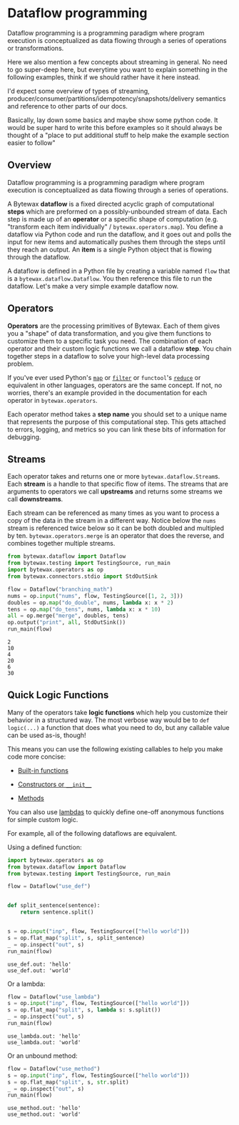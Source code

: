 # Dataflow programming

Dataflow programming is a programming paradigm where program execution is conceptualized as data flowing through a series of operations or transformations.

Here we also mention a few concepts about streaming in general. No need to go super-deep here, but everytime you want to explain something in the following examples, think if we should rather have it here instead.

I'd expect some overview of types of streaming, producer/consumer/partitions/idempotency/snapshots/delivery semantics and reference to other parts of our docs.

Basically, lay down some basics and maybe show some python code. It would be super hard to write this before examples so it should always be thought of a "place to put additional stuff to help make the example section easier to follow"

## Overview

Dataflow programming is a programming paradigm where program execution
is conceptualized as data flowing through a series of operations.

A Bytewax **dataflow** is a fixed directed acyclic graph of
computational **steps** which are preformed on a possibly-unbounded
stream of data. Each step is made up of an **operator** or a specific
shape of computation (e.g. "transform each item individually" /
`bytewax.operators.map`). You define a dataflow via Python code and
run the dataflow, and it goes out and polls the input for new items
and automatically pushes them through the steps until they reach an
output. An **item** is a single Python object that is flowing through
the dataflow.

A dataflow is defined in a Python file by creating a variable named
`flow` that is a `bytewax.dataflow.Dataflow`. You then reference this
file to run the dataflow. Let's make a very simple example dataflow
now.

## Operators

**Operators** are the processing primitives of Bytewax. Each of them
gives you a "shape" of data transformation, and you give them
functions to customize them to a specific task you need. The
combination of each operator and their custom logic functions we call
a dataflow **step**. You chain together steps in a dataflow to solve
your high-level data processing problem.

If you've ever used Python's
[`map`](https://docs.python.org/3/library/functions.html#map) or
[`filter`](https://docs.python.org/3/library/functions.html#filter) or
`functool`'s
[`reduce`](https://docs.python.org/3/library/functools.html#functools.reduce)
or equivalent in other languages, operators are the same concept. If
not, no worries, there's an example provided in the documentation for
each operator in `bytewax.operators`.

Each operator method takes a **step name** you should set to a
unique name that represents the purpose of this computational step.
This gets attached to errors, logging, and metrics so you can link
these bits of information for debugging.


## Streams

Each operator takes and returns one or more
`bytewax.dataflow.Stream`s. Each **stream** is a handle to that
specific flow of items. The streams that are arguments to operators we
call **upstreams** and returns some streams we call **downstreams**.

Each stream can be referenced as many times as you want to process a
copy of the data in the stream in a different way. Notice below the
`nums` stream is referenced twice below so it can be both doubled and
multipled by ten. `bytewax.operators.merge` is an operator that does
the reverse, and combines together multiple streams.

```python
from bytewax.dataflow import Dataflow
from bytewax.testing import TestingSource, run_main
import bytewax.operators as op
from bytewax.connectors.stdio import StdOutSink

flow = Dataflow("branching_math")
nums = op.input("nums", flow, TestingSource([1, 2, 3]))
doubles = op.map("do_double", nums, lambda x: x * 2)
tens = op.map("do_tens", nums, lambda x: x * 10)
all = op.merge("merge", doubles, tens)
op.output("print", all, StdOutSink())
run_main(flow)
```

```{testoutput}
2
10
4
20
6
30
```

## Quick Logic Functions

Many of the operators take **logic functions** which help you
customize their behavior in a structured way. The most verbose way
would be to `def logic(...)` a function that does what you need to do,
but any callable value can be used as-is, though!

This means you can use the following existing callables to help you
make code more concise:

- [Built-in
  functions](https://docs.python.org/3/library/functions.html)

- [Constructors or
  `__init__`](https://docs.python.org/3/tutorial/classes.html#class-objects)

- [Methods](https://docs.python.org/3/glossary.html#term-method)

You can also use
[lambdas](https://docs.python.org/3/tutorial/controlflow.html#lambda-expressions)
to quickly define one-off anonymous functions for simple custom logic.

For example, all of the following dataflows are equivalent.

Using a defined function:

```python
import bytewax.operators as op
from bytewax.dataflow import Dataflow
from bytewax.testing import TestingSource, run_main

flow = Dataflow("use_def")


def split_sentence(sentence):
    return sentence.split()


s = op.input("inp", flow, TestingSource(["hello world"]))
s = op.flat_map("split", s, split_sentence)
_ = op.inspect("out", s)
run_main(flow)
```

```{testoutput}
use_def.out: 'hello'
use_def.out: 'world'
```

Or a lambda:

```python
flow = Dataflow("use_lambda")
s = op.input("inp", flow, TestingSource(["hello world"]))
s = op.flat_map("split", s, lambda s: s.split())
_ = op.inspect("out", s)
run_main(flow)
```

```{testoutput}
use_lambda.out: 'hello'
use_lambda.out: 'world'
```

Or an unbound method:

```python
flow = Dataflow("use_method")
s = op.input("inp", flow, TestingSource(["hello world"]))
s = op.flat_map("split", s, str.split)
_ = op.inspect("out", s)
run_main(flow)
```

```{testoutput}
use_method.out: 'hello'
use_method.out: 'world'
```
